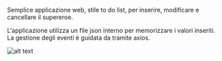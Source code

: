 Semplice applicazione web, stile to do list, per inserire, modificare e cancellare il supereroe.

L'applicazione utilizza un file json interno per memorizzare i valori inseriti.
La gestione degli eventi è guidata da tramite axios.

![alt text](https://user-images.githubusercontent.com/52746738/159170808-397483ae-2745-4ff5-97ad-209956646ad2.png)
